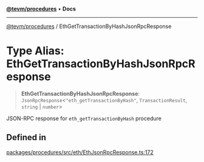 [**@tevm/procedures**](../README.md) • **Docs**

***

[@tevm/procedures](../globals.md) / EthGetTransactionByHashJsonRpcResponse

# Type Alias: EthGetTransactionByHashJsonRpcResponse

> **EthGetTransactionByHashJsonRpcResponse**: `JsonRpcResponse`\<`"eth_getTransactionByHash"`, `TransactionResult`, `string` \| `number`\>

JSON-RPC response for `eth_getTransactionByHash` procedure

## Defined in

[packages/procedures/src/eth/EthJsonRpcResponse.ts:172](https://github.com/evmts/tevm-monorepo/blob/main/packages/procedures/src/eth/EthJsonRpcResponse.ts#L172)
